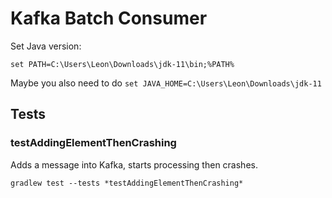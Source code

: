 
# Kafka Batch Consumer

Set Java version:

`set PATH=C:\Users\Leon\Downloads\jdk-11\bin;%PATH%`

Maybe you also need to do `set JAVA_HOME=C:\Users\Leon\Downloads\jdk-11`

## Tests

### testAddingElementThenCrashing

Adds a message into Kafka, starts processing then crashes.

`gradlew test --tests *testAddingElementThenCrashing*`
